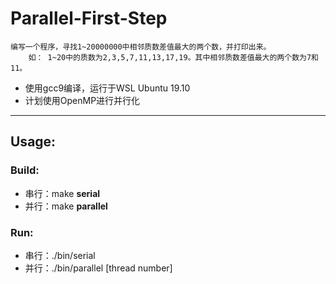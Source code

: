 # Parallel-First-Step
~~~
编写一个程序，寻找1~20000000中相邻质数差值最大的两个数，并打印出来。
	如： 1~20中的质数为2,3,5,7,11,13,17,19。其中相邻质数差值最大的两个数为7和11。
~~~
+ 使用gcc9编译，运行于WSL Ubuntu 19.10
+ 计划使用OpenMP进行并行化

---
## Usage:
### Build:
+ 串行：make **serial**
+ 并行：make **parallel**
### Run:
+ 串行：./bin/serial
+ 并行：./bin/parallel [thread number]